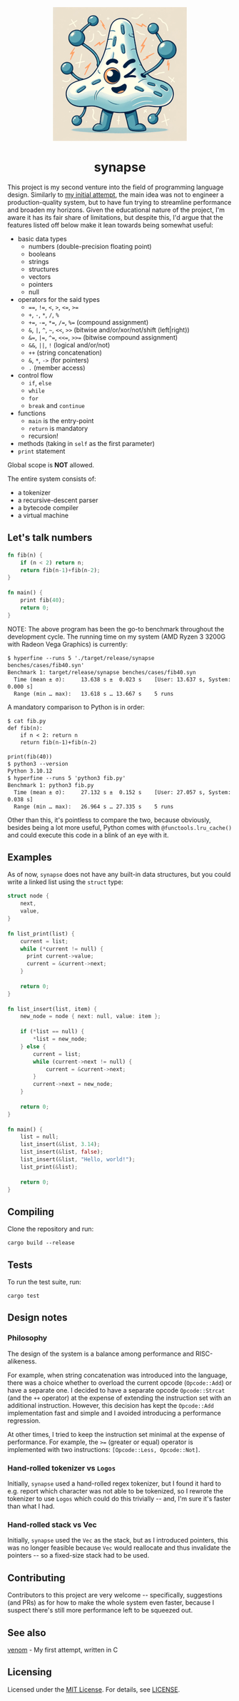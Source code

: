 <p align="center">
  <img src="https://raw.githubusercontent.com/xqb64/synapse/master/synapse.png" alt="synapse"/>
</p>

<h1 align="center">synapse</h1>

This project is my second venture into the field of programming language design. Similarly to [my initial attempt](https://github.com/xqb64/venom), the main idea was not to engineer a production-quality system, but to have fun trying to streamline performance and broaden my horizons. Given the educational nature of the project, I'm aware it has its fair share of limitations, but despite this, I'd argue that the features listed off below make it lean towards being somewhat useful:

- basic data types
  - numbers (double-precision floating point)
  - booleans
  - strings
  - structures
  - vectors
  - pointers
  - null
- operators for the said types
  - `==`, `!=`, `<`, `>`, `<=`, `>=`
  - `+`, `-`, `*`, `/`, `%`
  - `+=`, `-=`, `*=`, `/=`, `%=` (compound assignment)
  - `&`, `|`, `^`, `~`, `<<`, `>>` (bitwise and/or/xor/not/shift (left|right))
  - `&=`, `|=`, `^=`, `<<=`, `>>=` (bitwise compound assignment)
  - `&&`, `||`, `!` (logical and/or/not)
  - `++` (string concatenation)
  - `&`, `*`, `->` (for pointers)
  - `.` (member access)
- control flow
  - `if`, `else`
  - `while`
  - `for`
  - `break` and `continue`
- functions
  - `main` is the entry-point
  - `return` is mandatory
  - recursion!
- methods (taking in `self` as the first parameter)
- `print` statement

Global scope is **NOT** allowed.

The entire system consists of:

  - a tokenizer
  - a recursive-descent parser
  - a bytecode compiler
  - a virtual machine

## Let's talk numbers

```rust
fn fib(n) {
    if (n < 2) return n;
    return fib(n-1)+fib(n-2);
}

fn main() {
    print fib(40);
    return 0;
}
```

NOTE: The above program has been the go-to benchmark throughout the development cycle. The running time on my system (AMD Ryzen 3 3200G with Radeon Vega Graphics) is currently:

```
$ hyperfine --runs 5 './target/release/synapse benches/cases/fib40.syn'
Benchmark 1: target/release/synapse benches/cases/fib40.syn
  Time (mean ± σ):     13.638 s ±  0.023 s    [User: 13.637 s, System: 0.000 s]
  Range (min … max):   13.618 s … 13.667 s    5 runs
```

A mandatory comparison to Python is in order:

```
$ cat fib.py
def fib(n):
    if n < 2: return n
    return fib(n-1)+fib(n-2)

print(fib(40))
$ python3 --version
Python 3.10.12
$ hyperfine --runs 5 'python3 fib.py'
Benchmark 1: python3 fib.py
  Time (mean ± σ):     27.132 s ±  0.152 s    [User: 27.057 s, System: 0.038 s]
  Range (min … max):   26.964 s … 27.335 s    5 runs
```

Other than this, it's pointless to compare the two, because obviously, besides being a lot more useful, Python comes with `@functools.lru_cache()` and could execute this code in a blink of an eye with it.

## Examples

As of now, `synapse` does not have any built-in data structures, but you could write a linked list using the `struct` type:

```rust
struct node {
    next,
    value,
}

fn list_print(list) {
    current = list;
    while (*current != null) {
      print current->value;
      current = &current->next;
    }

    return 0;
}

fn list_insert(list, item) {
    new_node = node { next: null, value: item };

    if (*list == null) {
        *list = new_node;
    } else {
        current = list;
        while (current->next != null) {
            current = &current->next;
        }
        current->next = new_node;
    }

    return 0;
}

fn main() {
    list = null;
    list_insert(&list, 3.14);
    list_insert(&list, false);
    list_insert(&list, "Hello, world!");
    list_print(&list);

    return 0;
}
```

## Compiling

Clone the repository and run:

```
cargo build --release
```

## Tests

To run the test suite, run:

```
cargo test
```

## Design notes

### Philosophy

The design of the system is a balance among performance and RISC-alikeness.

For example, when string concatenation was introduced into the language, there was a choice whether to overload the current opcode (`Opcode::Add`) or have a separate one. I decided to have a separate opcode `Opcode::Strcat` (and the `++` operator) at the expense of extending the instruction set with an additional instruction. However, this decision has kept the `Opcode::Add` implementation fast and simple and I avoided introducing a performance regression.

At other times, I tried to keep the instruction set minimal at the expense of performance. For example, the `>=` (greater or equal) operator is implemented with two instructions: `[Opcode::Less, Opcode::Not]`.

### Hand-rolled tokenizer vs `Logos`

Initially, `synapse` used a hand-rolled regex tokenizer, but I found it hard to e.g. report which character was not able to be tokenized, so I rewrote the tokenizer to use `Logos` which could do this trivially -- and, I'm sure it's faster than what I had.

### Hand-rolled stack vs Vec

Initially, `synapse` used the `Vec` as the stack, but as I introduced pointers, this was no longer feasible because `Vec` would reallocate and thus invalidate the pointers -- so a fixed-size stack had to be used.

## Contributing

Contributors to this project are very welcome -- specifically, suggestions (and PRs) as for how to make the whole system even faster, because I suspect there's still more performance left to be squeezed out.

## See also

[venom](https://github.com/xqb64/venom) - My first attempt, written in C

## Licensing

Licensed under the [MIT License](https://opensource.org/licenses/MIT). For details, see [LICENSE](https://github.com/xqb64/synapse/blob/master/LICENSE).
